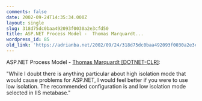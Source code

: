 ```yaml
---
comments: false
date: 2002-09-24T14:35:34.000Z
layout: single
slug: 318d75dc0baa492093f0030a2e3cfd50
title: ASP.NET Process Model -  Thomas Marquardt...
wordpress_id: 85
old_link: 'https://adrianba.net/2002/09/24/318d75dc0baa492093f0030a2e3cfd50/'
---
```

ASP.NET Process Model -
[
Thomas Marquardt [DOTNET-CLR]](http://discuss.develop.com/archives/wa.exe?A2=ind0209d&L=dotnet-clr&T=0&F=&S=&P=2193):

"While I doubt there is anything particular about high isolation
mode that would cause problems for ASP.NET, I would feel better if
you were to use low isolation. The recommended configuration is
<processModel enable="true"/> and low isolation mode selected
in IIS metabase."
